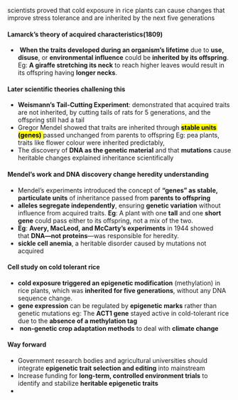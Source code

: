 scientists proved that cold exposure in rice plants can cause changes that improve stress tolerance and are inherited by the next five generations

#### **Lamarck’s theory of acquired characteristics**(1809)
-  **When the traits developed during an organism’s lifetime** due to **use, disuse**, or **environmental influence** could be **inherited by its offspring**. Eg: **A giraffe stretching its neck** to reach higher leaves would result in its offspring having **longer necks**.

#### Later scientific theories challening this

- **Weismann’s Tail-Cutting Experiment**: demonstrated that acquired traits are not inherited, by cutting tails of rats for 5 generations, and the offspring still had a tail 
- Gregor Mendel showed that traits are inherited through <mark class="hltr-boom-bam">**stable units (genes)** </mark>passed unchanged from parents to offspring Eg: pea plants, traits like flower colour were inherited predictably,
- The discovery of **DNA as the genetic material** and that **mutations** cause heritable changes explained inheritance scientifically

#### **Mendel’s work and DNA discovery change heredity understanding**
- Mendel’s experiments introduced the concept of **“genes” as stable, particulate units** of inheritance passed from **parents to offspring**
- **alleles segregate independently**, ensuring **genetic variation** without influence from acquired traits. **Eg**: A plant with one **tall** and one **short gene** could pass either to its offspring, not a mix of the two.
- **Eg**: **Avery, MacLeod, and McCarty’s experiments** in 1944 showed that **DNA—not proteins**—was responsible for heredity.
- **sickle cell anemia**, a heritable disorder caused by mutations not acquired

#### Cell study on cold tolerant rice
- **cold exposure triggered an epigenetic modification** (methylation) in rice plants, which was **inherited for five generations**, without any DNA sequence change.
- **gene expression** can be regulated by **epigenetic marks** rather than genetic mutations eg: The **ACT1 gene** stayed active in cold-tolerant rice due to the **absence of a methylation tag**
-  **non-genetic crop adaptation methods** to deal with **climate change**

#### Way forward
- Government research bodies and agricultural universities should integrate **epigenetic trait selection and editing** into mainstream
- Increase funding for **long-term, controlled environment trials** to identify and stabilize **heritable epigenetic traits**
- 